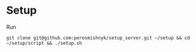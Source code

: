 # Setup

Run
```
git clone git@github.com:peresmishnyk/setup_server.git ~/setup && cd ~/setup/script && ./setup.sh
```
